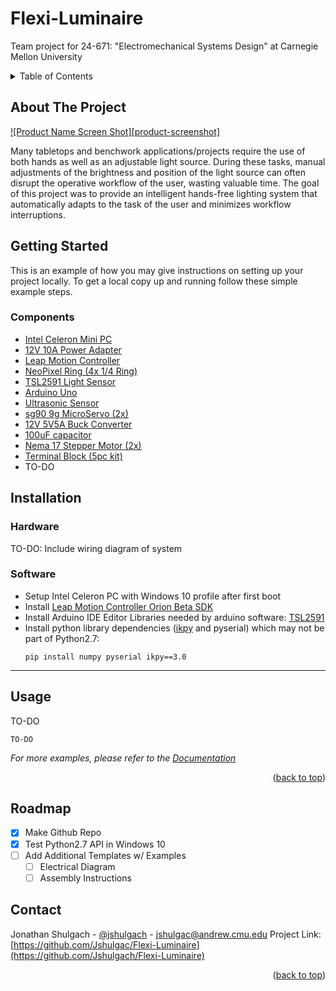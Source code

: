# Flexi-Luminaire
Team project for 24-671: "Electromechanical Systems Design" at Carnegie Mellon University


<!-- TABLE OF CONTENTS -->
<details>
  <summary>Table of Contents</summary>
  <ol>
    <li>
      <a href="#about-the-project">About The Project</a>
      <ul>
        <li><a href="#built-with">Built With</a></li>
      </ul>
    </li>
    <li>
      <a href="#getting-started">Getting Started</a>
      <ul>
        <li><a href="#components">Prerequisites</a></li>
        <li><a href="#installation">Installation</a></li>
      </ul>
    </li>
    <li><a href="#usage">Usage</a></li>
    <li><a href="#roadmap">Roadmap</a></li>
    <li><a href="#license">License</a></li>
    <li><a href="#contact">Contact</a></li>
  </ol>
</details>


<!-- ABOUT THE PROJECT -->
## About The Project

[![Product Name Screen Shot][product-screenshot]](https://example.com)

Many tabletops and benchwork applications/projects require the use of both hands as well as an adjustable light source. During these tasks, manual adjustments of the brightness and position of the light source can often disrupt the operative workflow of the user, wasting valuable time. The goal of this project was to provide an intelligent hands-free lighting system that automatically adapts to the task of the user and minimizes workflow interruptions. 


<!-- GETTING STARTED -->
## Getting Started

This is an example of how you may give instructions on setting up your project locally.
To get a local copy up and running follow these simple example steps.

### Components

* [Intel Celeron Mini PC](https://www.amazon.com/Beelink-Windows-Celeron-Computer-Supports/dp/B09373HTN7/ref=sr_1_4?dchild=1&keywords=windows+10+mini+pc&qid=1635965865&sr=8-4)
* [12V 10A Power Adapter](https://www.amazon.com/BINZET-Adapter-Converter-Regulator-Flexible/dp/B00Z9X4GLW/ref=sr_1_1_sspa?crid=2P0IKUITREDU4&dchild=1&keywords=12v+10amp+power+supply&qid=1635965896&sprefix=12v+10amp+%2Caps%2C179&sr=8-1-spons&psc=1&smid=AYOMIWFVJV81A&spLa=ZW5jcnlwdGVkUXVhbGlmaWVyPUEzVlBBM08xOFc1TVBJJmVuY3J5cHRlZElkPUEwNzA0MzM2MU82VlhBQ0E1VTdURyZlbmNyeXB0ZWRBZElkPUEwMTM1MzYxMTZaWEhQM0MzNVRSUiZ3aWRnZXROYW1lPXNwX2F0ZiZhY3Rpb249Y2xpY2tSZWRpcmVjdCZkb05vdExvZ0NsaWNrPXRydWU=)
* [Leap Motion Controller](https://www.robotshop.com/en/leap-motion-controller.html?gclid=Cj0KCQjw5oiMBhDtARIsAJi0qk3YCjcAiLCobMI_5lXg90MmsfTuj_A1lpi5YGJtwPuDrVFjbz7b9toaAgxNEALw_wcB)
* [NeoPixel Ring (4x 1/4 Ring)](https://www.adafruit.com/product/1768?gclid=Cj0KCQjw5oiMBhDtARIsAJi0qk3HKKZvtyy_qkwPZq9q8IA2FByjLKafa1tfgS3PZGer1pkM_ZmxuSUaAloKEALw_wcB)
* [TSL2591 Light Sensor](https://www.amazon.com/CQRobot-Ambient-Compatible-Raspberry-TSL25911FN/dp/B083KM51DF)
* [Arduino Uno](https://www.amazon.com/ELEGOO-Board-ATmega328P-ATMEGA16U2-Compliant/dp/B01EWOE0UU/ref=sr_1_1_sspa?dchild=1&keywords=Arduino+Uno&qid=1635966234&s=industrial&sr=1-1-spons&psc=1&spLa=ZW5jcnlwdGVkUXVhbGlmaWVyPUEyQzFIV0M2MTBUN1o3JmVuY3J5cHRlZElkPUEwNDA3ODU1M0RFSjRPUjhMOVVUQiZlbmNyeXB0ZWRBZElkPUEwNzY1NzM2M0VJQ0VJMTdZNDVHWCZ3aWRnZXROYW1lPXNwX2F0ZiZhY3Rpb249Y2xpY2tSZWRpcmVjdCZkb05vdExvZ0NsaWNrPXRydWU=)
* [Ultrasonic Sensor](https://www.amazon.com/Tangyy-Ultrasonic-Distance-Transmitter-Raspberry/dp/B08QMW1T34/ref=sr_1_5?dchild=1&keywords=ultrasonic+sensor&qid=1635966262&s=industrial&sr=1-5)
* [sg90 9g MicroServo (2x)](https://www.amazon.com/Micro-Servos-Helicopter-Airplane-Controls/dp/B07MLR1498/ref=sr_1_5?dchild=1&keywords=micro+servo&qid=1635966564&sr=8-5)
* [12V 5V5A Buck Converter](https://www.amazon.com/UCTRONICS-Converter-Transformer-Voltage-Regulator/dp/B07XXWQ49N/ref=sr_1_8?dchild=1&keywords=5v+3.3v+5A+buck+converter&qid=1635966682&sr=8-8)
* [100uF capacitor](https://www.amazon.com/Electrolytic-Capacitor-Assortment-0-1uF-1000uF-Capacitors/dp/B08ZHKLW1M/ref=sr_1_2_sspa?dchild=1&keywords=100uF+capacitor&qid=1635966741&sr=8-2-spons&psc=1&spLa=ZW5jcnlwdGVkUXVhbGlmaWVyPUEzVlVMNkI1SkgwUElZJmVuY3J5cHRlZElkPUEwMDY0NTc5TEE3MEhVTkRCQjZMJmVuY3J5cHRlZEFkSWQ9QTA2MzEzMDkxSlRNWkhKQTZUT0pKJndpZGdldE5hbWU9c3BfYXRmJmFjdGlvbj1jbGlja1JlZGlyZWN0JmRvTm90TG9nQ2xpY2s9dHJ1ZQ==)
* [Nema 17 Stepper Motor (2x)](https://www.amazon.com/Twotrees-Nema17-Stepper-17HS4401S-Printer/dp/B07Y2SVNGP/ref=sr_1_1_sspa?crid=1FWCCYBCRL0NT&dchild=1&keywords=nema+17+stepper+motor&qid=1635966767&sprefix=nema+17+%2Caps%2C207&sr=8-1-spons&psc=1&spLa=ZW5jcnlwdGVkUXVhbGlmaWVyPUExUjFMTzMxWU84OTRJJmVuY3J5cHRlZElkPUEwODM4NjY5MVdRWVdJQ0NJSFNXTiZlbmNyeXB0ZWRBZElkPUEwMDM0MjQ5VEg3TUtPSjdGNlZTJndpZGdldE5hbWU9c3BfYXRmJmFjdGlvbj1jbGlja1JlZGlyZWN0JmRvTm90TG9nQ2xpY2s9dHJ1ZQ==)
* [Terminal Block (5pc kit)](https://www.amazon.com/Positions-Terminal-Pre-Insulated-Barrier-MILAPEAK/dp/B07CLY5N9T/ref=sr_1_1_sspa?crid=8QE3FW3UKMTL&dchild=1&keywords=terminal+block&qid=1635967806&sprefix=terminal+%2Caps%2C191&sr=8-1-spons&psc=1&spLa=ZW5jcnlwdGVkUXVhbGlmaWVyPUExMk9YR1k5T1M5Vk41JmVuY3J5cHRlZElkPUEwOTQ5NjY1MU04REVJVTFJVTFVVyZlbmNyeXB0ZWRBZElkPUEwMzc4NDgwVDBGNVlLWkZQVzBaJndpZGdldE5hbWU9c3BfYXRmJmFjdGlvbj1jbGlja1JlZGlyZWN0JmRvTm90TG9nQ2xpY2s9dHJ1ZQ==)
* TO-DO

## Installation
<a name="installation"/>

### Hardware
  TO-DO: Include wiring diagram of system

### Software
  + Setup Intel Celeron PC with Windows 10 profile after first boot
  + Install [Leap Motion Controller Orion Beta SDK](https://api.leapmotion.com/orion)
  + Install Arduino IDE Editor
      Libraries needed by arduino software: [TSL2591](https://github.com/adafruit/Adafruit_TSL2591_Library)
  + Install python library dependencies ([ikpy](https://github.com/Phylliade/ikpy) and pyserial) which may not be part of Python2.7:
     ```
     pip install numpy pyserial ikpy==3.0
     ```


---
## Usage
TO-DO


```
TO-DO
```
_For more examples, please refer to the [Documentation](https://example.com)_

<p align="right">(<a href="#top">back to top</a>)</p>



<!-- ROADMAP -->
## Roadmap

- [x] Make Github Repo
- [x] Test Python2.7 API in Windows 10
- [ ] Add Additional Templates w/ Examples
    - [ ] Electrical Diagram
    - [ ] Assembly Instructions

## Contact
Jonathan Shulgach - [@jshulgach](https://twitter.com/jshulgach) - jshulgac@andrew.cmu.edu
Project Link: [https://github.com/Jshulgac/Flexi-Luminaire](https://github.com/Jshulgach/Flexi-Luminaire)

<p align="right">(<a href="#top">back to top</a>)</p>
